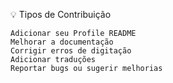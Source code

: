 💡 Tipos de Contribuição

    Adicionar seu Profile README
    Melhorar a documentação
    Corrigir erros de digitação
    Adicionar traduções
    Reportar bugs ou sugerir melhorias

